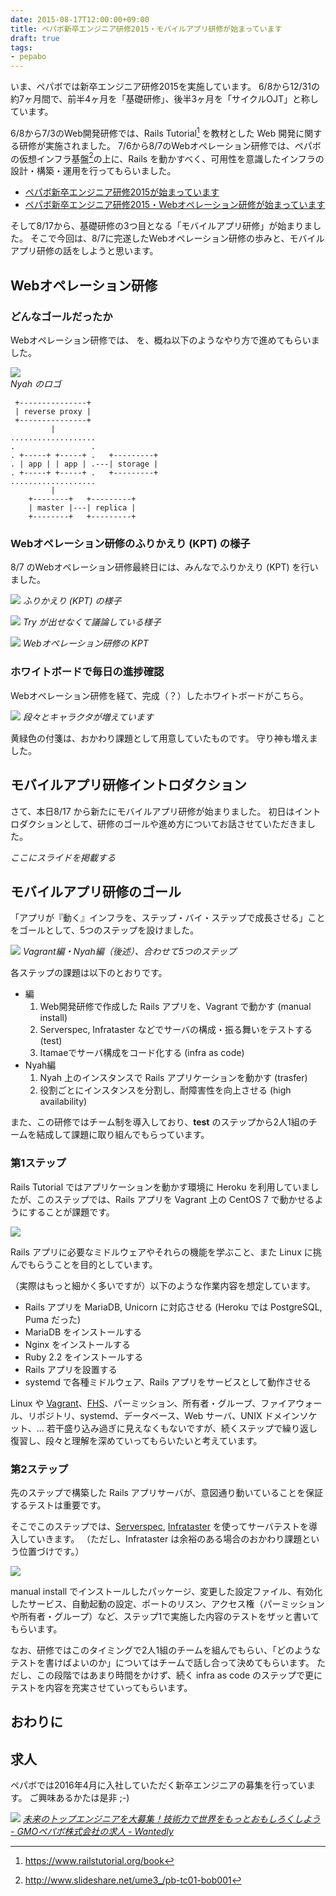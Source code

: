 ```yaml
---
date: 2015-08-17T12:00:00+09:00
title: ペパボ新卒エンジニア研修2015・モバイルアプリ研修が始まっています
draft: true
tags:
- pepabo
---
```

いま、ペパボでは新卒エンジニア研修2015を実施しています。
6/8から12/31の約7ヶ月間で、前半4ヶ月を「基礎研修」、後半3ヶ月を「サイクルOJT」と称しています。

6/8から7/3のWeb開発研修では、Rails Tutorial[^1] を教材とした Web 開発に関する研修が実施されました。
7/6から8/7のWebオペレーション研修では、ペパボの仮想インフラ基盤[^2]の上に、Rails を動かすべく、可用性を意識したインフラの設計・構築・運用を行ってもらいました。

- [ペパボ新卒エンジニア研修2015が始まっています](/2015/06/14/pepabo-engineer-training-2015/)
- [ペパボ新卒エンジニア研修2015・Webオペレーション研修が始まっています](/2015/07/20/pepabo-web-operation-training-2015/)

そして8/17から、基礎研修の3つ目となる「モバイルアプリ研修」が始まりました。
そこで今回は、8/7に完遂したWebオペレーション研修の歩みと、モバイルアプリ研修の話をしようと思います。

Webオペレーション研修
---

### どんなゴールだったか

Webオペレーション研修では、 を、概ね以下のようなやり方で進めてもらいました。

[![](/images/2015/07/20/nyah.png)](https://suzuri.jp/search?q=nyah)  
*Nyah のロゴ*

```
 +---------------+
 | reverse proxy |
 +---------------+
         |
...................
.                 .
. +-----+ +-----+ .   +---------+
. | app | | app | .---| storage |
. +-----+ +-----+ .   +---------+
...................
         |
    +--------+   +---------+
    | master |---| replica |
    +--------+   +---------+
```

### Webオペレーション研修のふりかえり (KPT) の様子

8/7 のWebオペレーション研修最終日には、みんなでふりかえり (KPT) を行いました。

[![](/images/2015/08/17/kpt01_large.jpg)](/images/2015/08/17/kpt01_full.jpg)
*ふりかえり (KPT) の様子*

[![](/images/2015/08/17/kpt02_large.jpg)](/images/2015/08/17/kpt02_full.jpg)
*Try が出せなくて議論している様子*

[![](/images/2015/08/17/kpt03_large.jpg)](/images/2015/08/17/kpt03_full.jpg)
*Webオペレーション研修の KPT*

### ホワイトボードで毎日の進捗確認

Webオペレーション研修を経て、完成（？）したホワイトボードがこちら。

[![](/images/2015/08/17/kanban_large.jpg)](/images/2015/08/17/kanban_full.jpg)
*段々とキャラクタが増えています*

黄緑色の付箋は、おかわり課題として用意していたものです。
守り神も増えました。

モバイルアプリ研修イントロダクション
---

さて、本日8/17 から新たにモバイルアプリ研修が始まりました。
初日はイントロダクションとして、研修のゴールや進め方についてお話させていただきました。

*ここにスライドを掲載する*

モバイルアプリ研修のゴール
---

「アプリが『動く』インフラを、ステップ・バイ・ステップで成長させる」ことをゴールとして、5つのステップを設けました。

![](/images/2015/07/20/goal.png)
*Vagrant編・Nyah編（後述）、合わせて5つのステップ*

各ステップの課題は以下のとおりです。

- 編
  1. Web開発研修で作成した Rails アプリを、Vagrant で動かす (manual install)
  1. Serverspec, Infrataster などでサーバの構成・振る舞いをテストする (test)
  1. Itamaeでサーバ構成をコード化する (infra as code)
- Nyah編
  1. Nyah 上のインスタンスで Rails アプリケーションを動かす (trasfer)
  1. 役割ごとにインスタンスを分割し、耐障害性を向上させる (high availability)

また、この研修ではチーム制を導入しており、**test** のステップから2人1組のチームを結成して課題に取り組んでもらっています。

### 第1ステップ

Rails Tutorial ではアプリケーションを動かす環境に Heroku を利用していましたが、このステップでは、Rails アプリを Vagrant 上の CentOS 7 で動かせるようにすることが課題です。

[![](/images/2015/07/20/vagrant.png)](https://www.vagrantup.com/)

Rails アプリに必要なミドルウェアやそれらの機能を学ぶこと、また Linux に挑んでもらうことを目的としています。

（実際はもっと細かく多いですが）以下のような作業内容を想定しています。

- Rails アプリを MariaDB, Unicorn に対応させる (Heroku では PostgreSQL, Puma だった)
- MariaDB をインストールする
- Nginx をインストールする
- Ruby 2.2 をインストールする
- Rails アプリを設置する
- systemd で各種ミドルウェア、Rails アプリをサービスとして動作させる

Linux や [Vagrant](https://www.vagrantup.com/)、[FHS](http://www.pathname.com/fhs/pub/fhs-2.3.html)、パーミッション、所有者・グループ、ファイアウォール、リポジトリ、systemd、データベース、Web サーバ、UNIX ドメインソケット、...
若干盛り込み過ぎに見えなくもないですが、続くステップで繰り返し復習し、段々と理解を深めていってもらいたいと考えています。

### 第2ステップ

先のステップで構築した Rails アプリサーバが、意図通り動いていることを保証するテストは重要です。

そこでこのステップでは、[Serverspec](http://serverspec.org), [Infrataster](https://github.com/ryotarai/infrataster) を使ってサーバテストを導入していきます。
（ただし、Infrataster は余裕のある場合のおかわり課題という位置づけです。）

[![](https://avatars2.githubusercontent.com/u/3970679?s=400)](https://github.com/serverspec/serverspec)

manual install でインストールしたパッケージ、変更した設定ファイル、有効化したサービス、自動起動の設定、ポートのリスン、アクセス権（パーミッションや所有者・グループ）など、ステップ1で実施した内容のテストをザッと書いてもらいます。

なお、研修ではこのタイミングで2人1組のチームを組んでもらい、「どのようなテストを書けばよいのか」についてはチームで話し合って決めてもらいます。
ただし、この段階ではあまり時間をかけず、続く infra as code のステップで更にテストを内容を充実させていってもらいます。


おわりに
---


求人
---

ペパボでは2016年4月に入社していただく新卒エンジニアの募集を行っています。
ご興味あるかたは是非 ;-)

[![](/images/2015/07/20/team.jpg)](https://www.wantedly.com/projects/25397)
*[未来のトップエンジニアを大募集！技術力で世界をもっとおもしろくしよう - GMOペパボ株式会社の求人 - Wantedly](https://www.wantedly.com/projects/25397)*

[^1]: https://www.railstutorial.org/book
[^2]: http://www.slideshare.net/ume3_/pb-tc01-bob001
